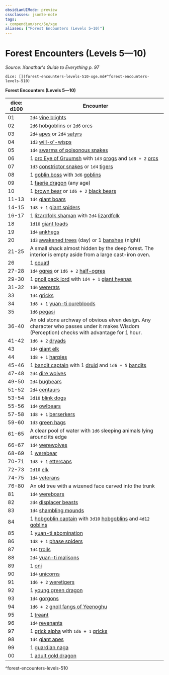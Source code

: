 ```yaml
---
obsidianUIMode: preview
cssclasses: json5e-note
tags:
- compendium/src/5e/xge
aliases: ["Forest Encounters (Levels 5—10)"]
---
```

# Forest Encounters (Levels 5—10)
*Source: Xanathar's Guide to Everything p. 97* 

`dice: [](forest-encounters-levels-510-xge.md#^forest-encounters-levels-510)`

**Forest Encounters (Levels 5—10)**

| dice: d100 | Encounter |
|------------|-----------|
| 01 | `2d4` [vine blights](/2-Mechanics/CLI/bestiary/plant/vine-blight.md) |
| 02 | `2d6` [hobgoblins](/2-Mechanics/CLI/bestiary/humanoid/hobgoblin.md) or `2d6` [orcs](/2-Mechanics/CLI/bestiary/humanoid/orc.md) |
| 03 | `2d4` [apes](/2-Mechanics/CLI/bestiary/beast/ape.md) or `2d4` [satyrs](/2-Mechanics/CLI/bestiary/fey/satyr.md) |
| 04 | `1d3` [will-o'-wisps](/2-Mechanics/CLI/bestiary/undead/will-o-wisp.md) |
| 05 | `1d4` [swarms of poisonous snakes](/2-Mechanics/CLI/bestiary/beast/swarm-of-poisonous-snakes.md) |
| 06 | 1 [orc Eye of Gruumsh](/2-Mechanics/CLI/bestiary/humanoid/orc-eye-of-gruumsh.md) with `1d3` [orogs](/2-Mechanics/CLI/bestiary/humanoid/orog.md) and `1d8 + 2` [orcs](/2-Mechanics/CLI/bestiary/humanoid/orc.md) |
| 07 | `1d3` [constrictor snakes](/2-Mechanics/CLI/bestiary/beast/constrictor-snake.md) or `1d4` [tigers](/2-Mechanics/CLI/bestiary/beast/tiger.md) |
| 08 | 1 [goblin boss](/2-Mechanics/CLI/bestiary/humanoid/goblin-boss.md) with `3d6` [goblins](/2-Mechanics/CLI/bestiary/humanoid/goblin.md) |
| 09 | 1 [faerie dragon](/2-Mechanics/CLI/bestiary/dragon/faerie-dragon-red.md) (any age) |
| 10 | 1 [brown bear](/2-Mechanics/CLI/bestiary/beast/brown-bear.md) or `1d6 + 2` [black bears](/2-Mechanics/CLI/bestiary/beast/black-bear.md) |
| 11-13 | `1d4` [giant boars](/2-Mechanics/CLI/bestiary/beast/giant-boar.md) |
| 14-15 | `1d8 + 1` [giant spiders](/2-Mechanics/CLI/bestiary/beast/giant-spider.md) |
| 16-17 | 1 [lizardfolk shaman](/2-Mechanics/CLI/bestiary/humanoid/lizardfolk-shaman.md) with `2d4` [lizardfolk](/2-Mechanics/CLI/bestiary/humanoid/lizardfolk.md) |
| 18 | `1d10` [giant toads](/2-Mechanics/CLI/bestiary/beast/giant-toad.md) |
| 19 | `1d4` [ankhegs](/2-Mechanics/CLI/bestiary/monstrosity/ankheg.md) |
| 20 | `1d3` [awakened trees](/2-Mechanics/CLI/bestiary/plant/awakened-tree.md) (day) or 1 [banshee](/2-Mechanics/CLI/bestiary/undead/banshee.md) (night) |
| 21-25 | A small shack almost hidden by the deep forest. The interior is empty aside from a large cast-iron oven. |
| 26 | 1 [couatl](/2-Mechanics/CLI/bestiary/celestial/couatl.md) |
| 27-28 | `1d4` [ogres](/2-Mechanics/CLI/bestiary/giant/ogre.md) or `1d6 + 2` [half-ogres](/2-Mechanics/CLI/bestiary/giant/half-ogre-ogrillon.md) |
| 29-30 | 1 [gnoll pack lord](/2-Mechanics/CLI/bestiary/humanoid/gnoll-pack-lord.md) with `1d4 + 1` [giant hyenas](/2-Mechanics/CLI/bestiary/beast/giant-hyena.md) |
| 31-32 | `1d6` [wererats](/2-Mechanics/CLI/bestiary/humanoid/wererat.md) |
| 33 | `1d4` [gricks](/2-Mechanics/CLI/bestiary/monstrosity/grick.md) |
| 34 | `1d8 + 1` [yuan-ti purebloods](/2-Mechanics/CLI/bestiary/humanoid/yuan-ti-pureblood.md) |
| 35 | `1d6` [pegasi](/2-Mechanics/CLI/bestiary/celestial/pegasus.md) |
| 36-40 | An old stone archway of obvious elven design. Any character who passes under it makes Wisdom (Perception) checks with advantage for 1 hour. |
| 41-42 | `1d6 + 2` [dryads](/2-Mechanics/CLI/bestiary/fey/dryad.md) |
| 43 | `1d4` [giant elk](/2-Mechanics/CLI/bestiary/beast/giant-elk.md) |
| 44 | `1d8 + 1` [harpies](/2-Mechanics/CLI/bestiary/monstrosity/harpy.md) |
| 45-46 | 1 [bandit captain](/2-Mechanics/CLI/bestiary/humanoid/bandit-captain.md) with 1 [druid](/2-Mechanics/CLI/bestiary/humanoid/druid.md) and `1d6 + 5` [bandits](/2-Mechanics/CLI/bestiary/humanoid/bandit.md) |
| 47-48 | `2d4` [dire wolves](/2-Mechanics/CLI/bestiary/beast/dire-wolf.md) |
| 49-50 | `2d4` [bugbears](/2-Mechanics/CLI/bestiary/humanoid/bugbear.md) |
| 51-52 | `2d4` [centaurs](/2-Mechanics/CLI/bestiary/monstrosity/centaur.md) |
| 53-54 | `3d10` [blink dogs](/2-Mechanics/CLI/bestiary/fey/blink-dog.md) |
| 55-56 | `1d4` [owlbears](/2-Mechanics/CLI/bestiary/monstrosity/owlbear.md) |
| 57-58 | `1d8 + 1` [berserkers](/2-Mechanics/CLI/bestiary/humanoid/berserker.md) |
| 59-60 | `1d3` [green hags](/2-Mechanics/CLI/bestiary/fey/green-hag.md) |
| 61-65 | A clear pool of water with `1d6` sleeping animals lying around its edge |
| 66-67 | `1d4` [werewolves](/2-Mechanics/CLI/bestiary/humanoid/werewolf.md) |
| 68-69 | 1 [werebear](/2-Mechanics/CLI/bestiary/humanoid/werebear.md) |
| 70-71 | `1d8 + 1` [ettercaps](/2-Mechanics/CLI/bestiary/monstrosity/ettercap.md) |
| 72-73 | `2d10` [elk](/2-Mechanics/CLI/bestiary/beast/elk.md) |
| 74-75 | `1d4` [veterans](/2-Mechanics/CLI/bestiary/humanoid/veteran.md) |
| 76-80 | An old tree with a wizened face carved into the trunk |
| 81 | `1d4` [wereboars](/2-Mechanics/CLI/bestiary/humanoid/wereboar.md) |
| 82 | `2d4` [displacer beasts](/2-Mechanics/CLI/bestiary/monstrosity/displacer-beast.md) |
| 83 | `1d4` [shambling mounds](/2-Mechanics/CLI/bestiary/plant/shambling-mound.md) |
| 84 | 1 [hobgoblin captain](/2-Mechanics/CLI/bestiary/humanoid/hobgoblin-captain.md) with `3d10` [hobgoblins](/2-Mechanics/CLI/bestiary/humanoid/hobgoblin.md) and `4d12` [goblins](/2-Mechanics/CLI/bestiary/humanoid/goblin.md) |
| 85 | 1 [yuan-ti abomination](/2-Mechanics/CLI/bestiary/monstrosity/yuan-ti-abomination.md) |
| 86 | `1d8 + 1` [phase spiders](/2-Mechanics/CLI/bestiary/monstrosity/phase-spider.md) |
| 87 | `1d4` [trolls](/2-Mechanics/CLI/bestiary/giant/troll.md) |
| 88 | `2d4` [yuan-ti malisons](/2-Mechanics/CLI/bestiary/monstrosity/yuan-ti-malison-type-1.md) |
| 89 | 1 [oni](/2-Mechanics/CLI/bestiary/giant/oni.md) |
| 90 | `1d4` [unicorns](/2-Mechanics/CLI/bestiary/celestial/unicorn.md) |
| 91 | `1d6 + 2` [weretigers](/2-Mechanics/CLI/bestiary/humanoid/weretiger.md) |
| 92 | 1 [young green dragon](/2-Mechanics/CLI/bestiary/dragon/young-green-dragon.md) |
| 93 | `1d4` [gorgons](/2-Mechanics/CLI/bestiary/monstrosity/gorgon.md) |
| 94 | `1d6 + 2` [gnoll fangs of Yeenoghu](/2-Mechanics/CLI/bestiary/fiend/gnoll-fang-of-yeenoghu.md) |
| 95 | 1 [treant](/2-Mechanics/CLI/bestiary/plant/treant.md) |
| 96 | `1d4` [revenants](/2-Mechanics/CLI/bestiary/undead/revenant.md) |
| 97 | 1 [grick alpha](/2-Mechanics/CLI/bestiary/monstrosity/grick-alpha.md) with `1d6 + 1` [gricks](/2-Mechanics/CLI/bestiary/monstrosity/grick.md) |
| 98 | `1d4` [giant apes](/2-Mechanics/CLI/bestiary/beast/giant-ape.md) |
| 99 | 1 [guardian naga](/2-Mechanics/CLI/bestiary/monstrosity/guardian-naga.md) |
| 00 | 1 [adult gold dragon](/2-Mechanics/CLI/bestiary/dragon/adult-gold-dragon.md) |
^forest-encounters-levels-510
